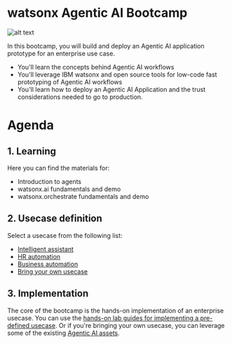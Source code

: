 # watsonx Agentic AI Bootcamp

![alt text](/agentic-bootcamp.png)

In this bootcamp, you will build and deploy an Agentic AI application prototype for an enterprise use case.

- You'll learn the concepts behind Agentic AI workflows
- You'll leverage IBM watsonx and open source tools for low-code fast prototyping of Agentic AI workflows
- You'll learn how to deploy an Agentic AI Application and the trust considerations needed to go to production.

# Agenda

## 1. Learning
Here you can find the materials for:
- Introduction to agents
- watsonx.ai fundamentals and demo
- watsonx.orchestrate fundamentals and demo

## 2. Usecase definition
Select a usecase from the following list:
- [Intelligent assistant](https://github.ibm.com/skol/agentic-ai-client-bootcamp/tree/main/usecases/intelligent-assistant)
- [HR automation](https://github.ibm.com/skol/agentic-ai-client-bootcamp/tree/main/usecases/ask-hr)
- [Business automation](https://github.ibm.com/skol/agentic-ai-client-bootcamp/tree/main/usecases/business-automation)
- [Bring your own usecase](https://github.ibm.com/skol/agentic-ai-client-bootcamp/tree/main/usecases/byo-usecase)

## 3. Implementation

The core of the bootcamp is the hands-on implementation of an enterprise usecase. You can use the [hands-on lab guides for implementing a pre-defined usecase](https://github.ibm.com/skol/agentic-ai-client-bootcamp/tree/main/usecases). Or if you're bringing your own usecase, you can leverage some of the existing [Agentic AI assets](https://github.ibm.com/skol/agentic-ai-client-bootcamp/tree/main/usecases/byo-usecase).
